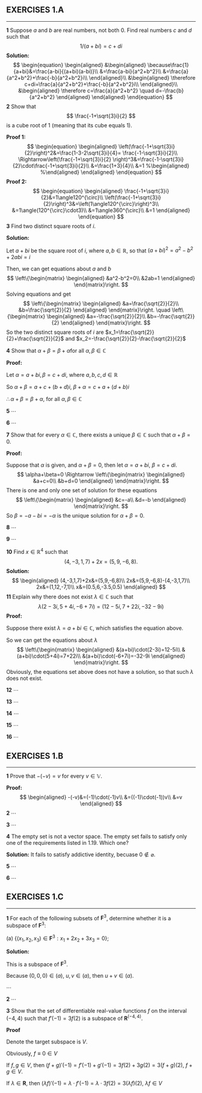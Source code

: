 ## EXERCISES 1.A

------

**1**  Suppose $a​$ and $b​$ are real numbers, not both 0. Find real numbers $c​$ and $d​$ such that 
$$
1/(a+bi)=c+di
$$
**Solution:**
$$
\begin{equation}
\begin{aligned}
&\begin{aligned}
	\because\frac{1}{a+bi}&=\frac{a-bi}{(a+bi)(a-bi)}\\
	&=\frac{a-bi}{a^2+b^2}\\
	&=\frac{a}{a^2+b^2}+\frac{-b}{a^2+b^2}i\\
\end{aligned}\\
&\begin{aligned}
	\therefore c+di=\frac{a}{a^2+b^2}+\frac{-b}{a^2+b^2}i\\
\end{aligned}\\
&\begin{aligned}
	\therefore c=\frac{a}{a^2+b^2} \quad d=-\frac{b}{a^2+b^2}
\end{aligned}
\end{aligned}
\end{equation}
$$
**2** Show that
$$
\frac{-1+\sqrt{3}i}{2}
$$
is a cube root of 1 (meaning that its cube equals 1).

**Proof 1:**
$$
\begin{equation}
\begin{aligned}
\left(\frac{-1+\sqrt{3}i}{2}\right)^2&=\frac{1-3-2\sqrt{3}i}{4}=
\frac{-1-\sqrt{3}i}{2}\\
\Rightarrow\left(\frac{-1+\sqrt{3}i}{2} \right)^3&=\frac{-1-\sqrt{3}i}{2}\cdot\frac{-1+\sqrt{3}i}{2}\\
&=\frac{1+3}{4}\\
&=1
%\begin{aligned}
%\end{aligned}
\end{aligned}
\end{equation}
$$
**Proof 2:**
$$
\begin{equation}
\begin{aligned}
\frac{-1+\sqrt{3}i}{2}&=1\angle120^{\circ}\\
\left(\frac{-1+\sqrt{3}i}{2}\right)^3&=\left(1\angle120^{\circ}\right)^3\\
&=1\angle(120^{\circ}\cdot3)\\
&=1\angle360^{\circ}\\
&=1
\end{aligned}
\end{equation}
$$
**3** Find two distinct square roots of $\mathit{i}​$.

**Solution:**

Let $a+bi$ be the square root of $i$, where $a,b\in\mathbb{R}$, so that $\left(a+bi\right)^2=a^2-b^2+2abi=i$

Then, we can get equations about $a$ and $b$
$$
\left\{\begin{matrix}
\begin{aligned}
&a^2-b^2=0\\
&2ab=1
\end{aligned}
\end{matrix}\right.
$$
Solving equations and get
$$
\left\{\begin{matrix}
\begin{aligned}
&a=\frac{\sqrt{2}}{2}\\
&b=\frac{\sqrt{2}}{2}
\end{aligned}
\end{matrix}\right.
\quad
\left\{\begin{matrix}
\begin{aligned}
&a=-\frac{\sqrt{2}}{2}\\
&b=-\frac{\sqrt{2}}{2}
\end{aligned}
\end{matrix}\right.
$$
So the two distinct square roots of $i$ are $x_1=\frac{\sqrt{2}}{2}+\frac{\sqrt{2}}{2}$ and $x_2=-\frac{\sqrt{2}}{2}-\frac{\sqrt{2}}{2}​$

**4** Show that $\alpha+\beta=\beta+\alpha​$ for all $\alpha,\beta\in\mathbb{C}​$

**Proof:**

Let $\alpha=a+bi,\beta=c+di​$, where $a,b,c,d\in\mathbb{R}​$

So $\alpha+\beta=a+c+(b+d)i​$, $\beta+\alpha=c+a+(d+b)i​$

$\therefore \alpha+\beta=\beta+\alpha$, for all $\alpha,\beta\in\mathbb{C}$

**5** $\cdots$

**6** $\cdots$

**7** Show that for every $\alpha\in\mathbb{C}$, there exists a unique $\beta\in\mathbb{C}$ such that $\alpha+\beta=0$.

**Proof:**

Suppose that $\alpha$ is given, and $\alpha+\beta=0$, then let $\alpha=a+bi$, $\beta=c+di$.
$$
\alpha+\beta=0 \Rightarrow
\left\{\begin{matrix}
\begin{aligned}
&a+c=0\\
&b+d=0
\end{aligned}
\end{matrix}\right.
$$
There is one and only one set of solution for these equations
$$
\left\{\begin{matrix}
\begin{aligned}
&c=-a\\
&d=-b
\end{aligned}
\end{matrix}\right.
$$
So $\beta=-a-bi=-\alpha$ is the unique solution for $\alpha+\beta=0$.

**8** $\cdots$

**9** $\cdots$

**10** Find $x\in\mathbb{R}^4$ such that
$$
(4,-3,1,7)+2x=(5,9,-6,8).
$$
**Solution:**
$$
\begin{aligned}
(4,-3,1,7)+2x&=(5,9,-6,8)\\
2x&=(5,9,-6,8)-(4,-3,1,7)\\
2x&=(1,12,-7,1)\\
x&=(0.5,6,-3.5,0.5)
\end{aligned}
$$
**11** Explain why there does not exist $\lambda\in\mathbb{C}$ such that
$$
\lambda(2-3i,5+4i,-6+7i)=(12-5i,7+22i,-32-9i)
$$
**Proof:**

Suppose there exist $\lambda=a+bi\in\mathbb{C}$, which satisfies the equation above.

So we can get the equations about $\lambda​$
$$
\left\{\begin{matrix}
\begin{aligned}
&(a+bi)\cdot(2-3i)=12-5i\\
&(a+bi)\cdot(5+4i)=7+22i\\
&(a+bi)\cdot(-6+7i)=-32-9i
\end{aligned}
\end{matrix}\right.
$$
Obviously, the equations set above does not have a solution, so that such $\lambda$ does not exist.

**12** $\cdots$

**13** $\cdots$

**14** $\cdots$

**15** $\cdots$

**16** $\cdots​$

## EXERCISES 1.B

------

**1** Prove that $-(-v)=v$ for every $v\in\mathbb{V}$.

**Proof:**
$$
\begin{aligned}
-(-v)&=(-1)\cdot(-1)v\\
&=((-1)\cdot(-1))v\\
&=v
\end{aligned}
$$
**2** $\cdots$

**3** $\cdots$

**4** The empty set is not a vector space. The empty set fails to satisfy only one of the requirements listed in 1.19. Which one?

**Solution:** It fails to satisfy addictive identity, becuase $0\notin\varnothing$.

**5** $\cdots$

**6** $\cdots$

## EXERCISES 1.C

------

**1** For each of the following subsets of $\mathbf{F}^3$, determine whether it is a subspace of $\mathbf{F}^3$:

(a)	$\{(x_1,x_2,x_3)\in\mathbf{F}^3:x_1+2x_2+3x_3=0\};$

**Solution:** 

This is a subspace of $\mathbf{F}^3​$.

Because $(0,0,0)\in(a)$, $u,v\in(a)$, then $u+v\in(a)$.

$\cdots​$

**2** $\cdots$

**3** Show that the set of differentiable real-value functions $f$ on the interval $(-4,4)$ such that $f'(-1)=3f(2)$ is a subspace of $\mathbf{R}^{(-4,4)}$.

**Proof**

Denote the target subspace is $V$.

Obviously, $f\equiv 0\in V​$

If $f,g\in V$, then $(f+g)'(-1)=f'(-1)+g'(-1)=3f(2)+3g(2)=3(f+g)(2)$, $f+g\in V$.

If $\lambda\in\mathbf{R}$, then $(\lambda f)'(-1)=\lambda\cdot f'(-1)=\lambda\cdot3f(2)=3(\lambda f)(2)$, $\lambda f\in V$

